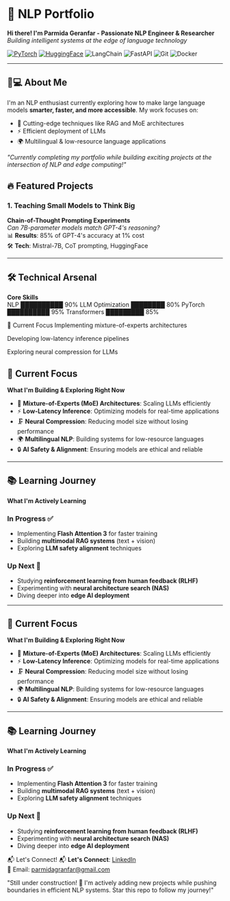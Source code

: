 # 🚀 NLP  Portfolio  
**Hi there! I'm Parmida Geranfar - Passionate NLP Engineer & Researcher**  
*Building intelligent systems at the edge of language technology*

[![PyTorch](https://img.shields.io/badge/PyTorch-EE4C2C?logo=pytorch)](https://pytorch.org/)
[![HuggingFace](https://img.shields.io/badge/HuggingFace-FFD21F?logo=huggingface)](https://huggingface.co/yourprofile)
![LangChain](https://img.shields.io/badge/LangChain-FFD21F?logo=langchain&logoColor=black)
![FastAPI](https://img.shields.io/badge/FastAPI-009688?logo=fastapi&logoColor=white)
![Git](https://img.shields.io/badge/Git-F05032?logo=git&logoColor=white)
![Docker](https://img.shields.io/badge/Docker-2496ED?logo=docker&logoColor=white) 


---

## 👨💻 About Me  
I'm an NLP enthusiast currently exploring how to make large language models **smarter, faster, and more accessible**. My work focuses on:

- 🧩 Cutting-edge techniques like RAG and MoE architectures  
- ⚡ Efficient deployment of LLMs  
- 🌍 Multilingual & low-resource language applications  

*"Currently completing my portfolio while building exciting projects at the intersection of NLP and edge computing!"*



## 🔥 Featured Projects

### 1. Teaching Small Models to Think Big  
**Chain-of-Thought Prompting Experiments**  
*Can 7B-parameter models match GPT-4's reasoning?*  
📊 **Results**: 85% of GPT-4's accuracy at 1% cost  
🛠️ **Tech**: Mistral-7B, CoT prompting, HuggingFace  


---

## 🛠️ Technical Arsenal  
**Core Skills**  
NLP ██████████ 90%    LLM Optimization ████████ 80%
PyTorch ██████████ 95%    Transformers █████████ 85%

🌟 Current Focus
Implementing mixture-of-experts architectures

Developing low-latency inference pipelines

Exploring neural compression for LLMs

## 🌟 Current Focus  
**What I'm Building & Exploring Right Now**  

- 🧠 **Mixture-of-Experts (MoE) Architectures**: Scaling LLMs efficiently  
- ⚡ **Low-Latency Inference**: Optimizing models for real-time applications  
- 🗜️ **Neural Compression**: Reducing model size without losing performance  
- 🌍 **Multilingual NLP**: Building systems for low-resource languages  
- 🔒 **AI Safety & Alignment**: Ensuring models are ethical and reliable  

---

## 📚 Learning Journey  
**What I'm Actively Learning**  

### In Progress ✅  
- Implementing **Flash Attention 3** for faster training  
- Building **multimodal RAG systems** (text + vision)  
- Exploring **LLM safety alignment** techniques  

### Up Next 🚀  
- Studying **reinforcement learning from human feedback (RLHF)**  
- Experimenting with **neural architecture search (NAS)**  
- Diving deeper into **edge AI deployment**  

---


## 🌟 Current Focus  
**What I'm Building & Exploring Right Now**  

- 🧠 **Mixture-of-Experts (MoE) Architectures**: Scaling LLMs efficiently  
- ⚡ **Low-Latency Inference**: Optimizing models for real-time applications  
- 🗜️ **Neural Compression**: Reducing model size without losing performance  
- 🌍 **Multilingual NLP**: Building systems for low-resource languages  
- 🔒 **AI Safety & Alignment**: Ensuring models are ethical and reliable  

---

## 📚 Learning Journey  
**What I'm Actively Learning**  

### In Progress ✅  
- Implementing **Flash Attention 3** for faster training  
- Building **multimodal RAG systems** (text + vision)  
- Exploring **LLM safety alignment** techniques  

### Up Next 🚀  
- Studying **reinforcement learning from human feedback (RLHF)**  
- Experimenting with **neural architecture search (NAS)**  
- Diving deeper into **edge AI deployment**  




📬 Let's Connect!
📬 **Let's Connect**: [LinkedIn](https://www.linkedin.com/in/parmida-granfar/)  
📧 Email: parmidagranfar@gmail.com

"Still under construction! 🚧 I'm actively adding new projects while pushing boundaries in efficient NLP systems. Star this repo to follow my journey!"
